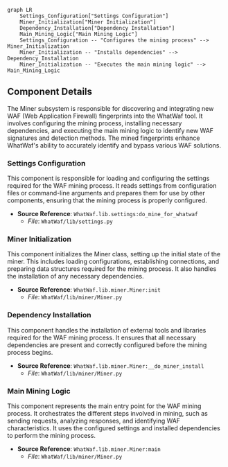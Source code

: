 ```mermaid
graph LR
    Settings_Configuration["Settings Configuration"]
    Miner_Initialization["Miner Initialization"]
    Dependency_Installation["Dependency Installation"]
    Main_Mining_Logic["Main Mining Logic"]
    Settings_Configuration -- "Configures the mining process" --> Miner_Initialization
    Miner_Initialization -- "Installs dependencies" --> Dependency_Installation
    Miner_Initialization -- "Executes the main mining logic" --> Main_Mining_Logic
```

## Component Details

The Miner subsystem is responsible for discovering and integrating new WAF (Web Application Firewall) fingerprints into the WhatWaf tool. It involves configuring the mining process, installing necessary dependencies, and executing the main mining logic to identify new WAF signatures and detection methods. The mined fingerprints enhance WhatWaf's ability to accurately identify and bypass various WAF solutions.

### Settings Configuration
This component is responsible for loading and configuring the settings required for the WAF mining process. It reads settings from configuration files or command-line arguments and prepares them for use by other components, ensuring that the mining process is properly configured.
- **Source Reference**: `WhatWaf.lib.settings:do_mine_for_whatwaf`
  - *File*: `WhatWaf/lib/settings.py`

### Miner Initialization
This component initializes the Miner class, setting up the initial state of the miner. This includes loading configurations, establishing connections, and preparing data structures required for the mining process. It also handles the installation of any necessary dependencies.
- **Source Reference**: `WhatWaf.lib.miner.Miner:init`
  - *File*: `WhatWaf/lib/miner/Miner.py`

### Dependency Installation
This component handles the installation of external tools and libraries required for the WAF mining process. It ensures that all necessary dependencies are present and correctly configured before the mining process begins.
- **Source Reference**: `WhatWaf.lib.miner.Miner:__do_miner_install`
  - *File*: `WhatWaf/lib/miner/Miner.py`

### Main Mining Logic
This component represents the main entry point for the WAF mining process. It orchestrates the different steps involved in mining, such as sending requests, analyzing responses, and identifying WAF characteristics. It uses the configured settings and installed dependencies to perform the mining process.
- **Source Reference**: `WhatWaf.lib.miner.Miner:main`
  - *File*: `WhatWaf/lib/miner/Miner.py`
